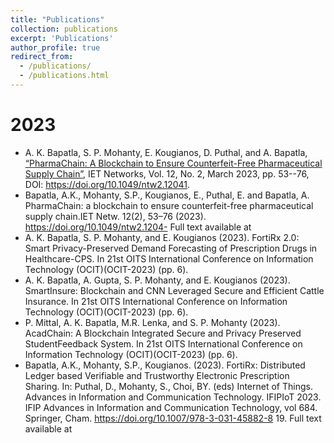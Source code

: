 ```yaml
---
title: "Publications"
collection: publications
excerpt: 'Publications'
author_profile: true
redirect_from: 
  - /publications/
  - /publications.html
---
```

2023
======
- A. K. Bapatla, S. P. Mohanty, E. Kougianos, D. Puthal, and A. Bapatla, [“PharmaChain: A Blockchain to Ensure Counterfeit-Free Pharmaceutical Supply Chain”](https://www.frontiersin.org/articles/10.3389/fbloc.2023.1194883/full), IET Networks, Vol. 12, No. 2, March 2023, pp. 53--76, DOI: https://doi.org/10.1049/ntw2.12041.
- Bapatla, A.K., Mohanty, S.P., Kougianos, E., Puthal, E. and Bapatla, A. PharmaChain: a blockchain to ensure counterfeit-free pharmaceutical supply chain.IET Netw. 12(2), 53–76 (2023). https://doi.org/10.1049/ntw2.1204- Full text available at 
- A. K. Bapatla, S. P. Mohanty, and E. Kougianos (2023). FortiRx 2.0: Smart Privacy-Preserved Demand Forecasting of Prescription Drugs in Healthcare-CPS. In 21st OITS International Conference on Information Technology (OCIT)(OCIT-2023) (pp. 6).
- A. K. Bapatla, A. Gupta, S. P. Mohanty, and E. Kougianos (2023). SmartInsure: Blockchain and CNN Leveraged Secure and Efficient Cattle Insurance. In 21st OITS International Conference on Information Technology (OCIT)(OCIT-2023) (pp. 6).
- P. Mittal, A. K. Bapatla, M.R. Lenka, and S. P. Mohanty (2023). AcadChain: A Blockchain Integrated Secure and Privacy Preserved StudentFeedback System. In 21st OITS International Conference on Information Technology (OCIT)(OCIT-2023) (pp. 6).
- Bapatla, A.K., Mohanty, S.P., Kougianos. (2023). FortiRx: Distributed Ledger based Verifiable and Trustworthy Electronic Prescription Sharing. In: Puthal, D., Mohanty, S., Choi, BY. (eds) Internet of Things. Advances in Information and Communication Technology. IFIPIoT 2023. IFIP Advances in Information and Communication Technology, vol 684. Springer, Cham. https://doi.org/10.1007/978-3-031-45882-8 19. Full text available at 
